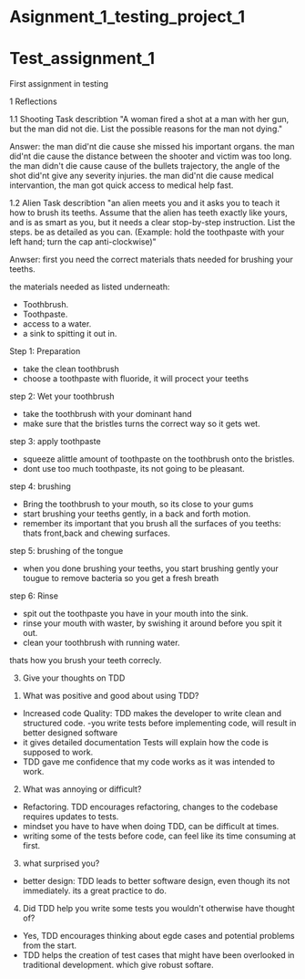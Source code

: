 # Asignment_1_testing_project_1
# Test_assignment_1
First assignment in testing

1 Reflections

1.1 Shooting
Task describtion
"A woman fired a shot at a man with her gun, but the man did not die. List the possible reasons for the man not dying."

Answer: 
the man did'nt die cause she missed his important organs. 
the man did'nt die cause the distance between the shooter and victim was too long.
the man didn't die cause cause of the bullets trajectory, the angle of the shot did'nt give any severity injuries.
the man did'nt die cause medical intervantion, the man got quick access to medical help fast.

1.2 Alien
Task describtion
"an alien meets you and it asks you to teach it how to brush its teeths. Assume that the alien has teeth exactly like yours, and is as smart as you, but it needs a clear stop-by-step instruction. List the steps. be as detailed as you can. (Example: hold the toothpaste with your left hand; turn the cap anti-clockwise)"

Anwser: 
first you need the correct materials thats needed for brushing your teeths. 

the materials needed as listed underneath:
- Toothbrush.
- Toothpaste.
- access to a water.
- a sink to spitting it out in.

Step 1: Preparation
- take the clean toothbrush
- choose a toothpaste with fluoride, it will procect your teeths

step 2: Wet your toothbrush
- take the toothbrush with your dominant hand
- make sure that the bristles turns the correct way so it gets wet.

step 3: apply toothpaste
- squeeze alittle amount of toothpaste on the toothbrush onto the bristles.
- dont use too much toothpaste, its not going to be pleasant. 

step 4: brushing
- Bring the toothbrush to your mouth, so its close to your gums
- start brushing your teeths gently, in a back and forth motion.
- remember its important that you brush all the surfaces of you teeths: thats front,back and chewing surfaces.

step 5: brushing of the tongue
- when you done brushing your teeths, you start brushing gently your tougue to remove bacteria so you get a fresh breath

step 6:  Rinse
- spit out the toothpaste you have in your mouth into the sink.
- rinse your mouth with waster, by swishing it around before you spit it out.
- clean your toothbrush with running water.

thats how you brush your teeth correcly. 

3) Give your thoughts on TDD
1. What was positive and good about using TDD?
- Increased code Quality: TDD makes the developer to write clean and structured code.
-you write tests before implementing code, will result in better designed software
- it gives detailed documentation Tests will explain how the code is supposed to work.
- TDD gave me confidence that my code works as it was intended to work.

2. What was annoying or difficult?
- Refactoring. TDD encourages refactoring, changes to the codebase requires updates to tests.
- mindset you have to have when doing TDD, can be difficult at times. 
- writing some of the tests before code, can feel like its time consuming at first.

3. what surprised you?
- better design: TDD leads to better software design, even though its not immediately. its a great practice to do.

4. Did TDD help you write some tests you wouldn't otherwise have thought of?
- Yes, TDD encourages thinking about egde cases and potential problems from the start. 
- TDD helps the creation of test cases that might have been overlooked in traditional development. which give robust softare. 
